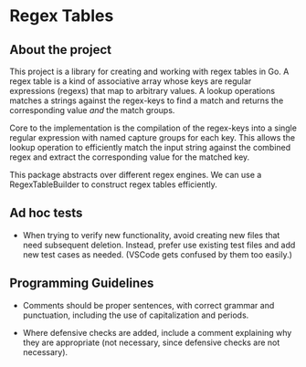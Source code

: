 # Regex Tables

## About the project

This project is a library for creating and working with regex tables in Go.
A regex table is a kind of associative array whose keys are regular
expressions (regexs) that map to arbitrary values. A lookup operations matches
a strings against the regex-keys to find a match and returns the corresponding
value _and_ the match groups.

Core to the implementation is the compilation of the regex-keys into a single
regular expression with named capture groups for each key. This allows the
lookup operation to efficiently match the input string against the combined 
regex and extract the corresponding value for the matched key.

This package abstracts over different regex engines. We can use a 
RegexTableBuilder to construct regex tables efficiently.

## Ad hoc tests

- When trying to verify new functionality, avoid creating new files that need
  subsequent deletion. Instead, prefer use existing test files and add new test cases
  as needed. (VSCode gets confused by them too easily.)

## Programming Guidelines

- Comments should be proper sentences, with correct grammar and punctuation,
  including the use of capitalization and periods.

- Where defensive checks are added, include a comment explaining why they are
  appropriate (not necessary, since defensive checks are not necessary).


